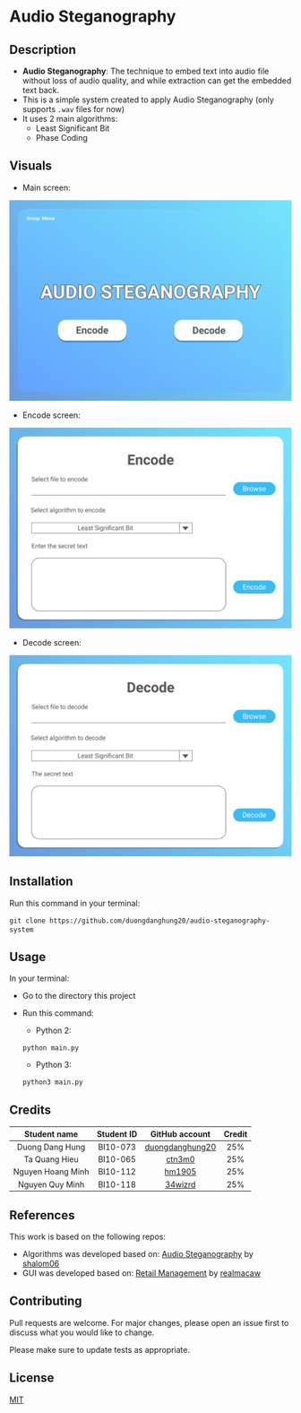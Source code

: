 # Audio Steganography

## Description
* __Audio Steganography__: The technique to embed text into audio file without loss of audio quality, and while extraction can get the embedded text back.
* This is a simple system created to apply Audio Steganography (only supports ```.wav``` files for now)
* It uses 2 main algorithms:
    * Least Significant Bit
    * Phase Coding

## Visuals
* Main screen:

![Main screen](./images/main.png?raw=true "Main screen")

* Encode screen:

![Main screen](./images/encode.png?raw=true "Main screen")

* Decode screen:

![Main screen](./images/decode.png?raw=true "Main screen")

## Installation
Run this command in your terminal: 
``` 
git clone https://github.com/duongdanghung20/audio-steganography-system 
```

## Usage
In your terminal:
* Go to the directory this project
* Run this command:
    * Python 2:
    ```
    python main.py
    ```

    * Python 3:
    ``` 
    python3 main.py 
    ```

## Credits
| Student name       | Student ID    | GitHub account                                      | Credit |
| :-----------------:|:-------------:|:---------------------------------------------------:|:------:|
| Duong Dang Hung    | BI10-073      |[duongdanghung20](https://github.com/duongdanghung20)| 25%    |
| Ta Quang Hieu      | BI10-065      |[ctn3m0](https://github.com/ctn3m0)                  | 25%    |
| Nguyen Hoang Minh  | BI10-112      |[hm1905](https://github.com/hm1905)                  | 25%    |
| Nguyen Quy Minh    | BI10-118      |[34wizrd](https://github.com/34wizrd)                | 25%    |


## References
This work is based on the following repos:
* Algorithms was developed based on: [Audio Steganography](https://github.com/shalom06/Audio-Stego) by [shalom06](https://github.com/shalom06)
* GUI was developed based on: [Retail Management](https://github.com/realmacaw/real-mart) by [realmacaw](https://github.com/realmacaw)

## Contributing
Pull requests are welcome. For major changes, please open an issue first to discuss what you would like to change.

Please make sure to update tests as appropriate.

## License
[MIT](https://choosealicense.com/licenses/mit/)
